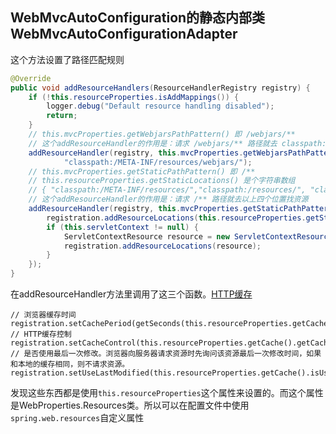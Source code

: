 ## WebMvcAutoConfiguration的静态内部类WebMvcAutoConfigurationAdapter
这个方法设置了路径匹配规则
```java
@Override
public void addResourceHandlers(ResourceHandlerRegistry registry) {
    if (!this.resourceProperties.isAddMappings()) {
        logger.debug("Default resource handling disabled");
        return;
    }
    // this.mvcProperties.getWebjarsPathPattern() 即 /webjars/**
    // 这个addResourceHandler的作用是：请求 /webjars/** 路径就去 classpath:/META-INF/resources/webjars/ 路径下找资源
    addResourceHandler(registry, this.mvcProperties.getWebjarsPathPattern(),
            "classpath:/META-INF/resources/webjars/");
    // this.mvcProperties.getStaticPathPattern() 即 /**
    // this.resourceProperties.getStaticLocations() 是个字符串数组 
    // { "classpath:/META-INF/resources/","classpath:/resources/", "classpath:/static/", "classpath:/public/" }
    // 这个addResourceHandler的作用是：请求 /** 路径就去以上四个位置找资源
    addResourceHandler(registry, this.mvcProperties.getStaticPathPattern(), (registration) -> {
        registration.addResourceLocations(this.resourceProperties.getStaticLocations());
        if (this.servletContext != null) {
            ServletContextResource resource = new ServletContextResource(this.servletContext, SERVLET_LOCATION);
            registration.addResourceLocations(resource);
        }
    });
}
```
在addResourceHandler方法里调用了这三个函数。[HTTP缓存](https://developer.mozilla.org/zh-CN/docs/Web/HTTP/Caching)
```
// 浏览器缓存时间
registration.setCachePeriod(getSeconds(this.resourceProperties.getCache().getPeriod()));
// HTTP缓存控制
registration.setCacheControl(this.resourceProperties.getCache().getCachecontrol().toHttpCacheControl());
// 是否使用最后一次修改。浏览器向服务器请求资源时先询问该资源最后一次修改时间，如果和本地的缓存相同，则不请求资源。
registration.setUseLastModified(this.resourceProperties.getCache().isUseLastModified());
```

发现这些东西都是使用`this.resourceProperties`这个属性来设置的。而这个属性是WebProperties.Resources类。所以可以在配置文件中使用`spring.web.resources`自定义属性